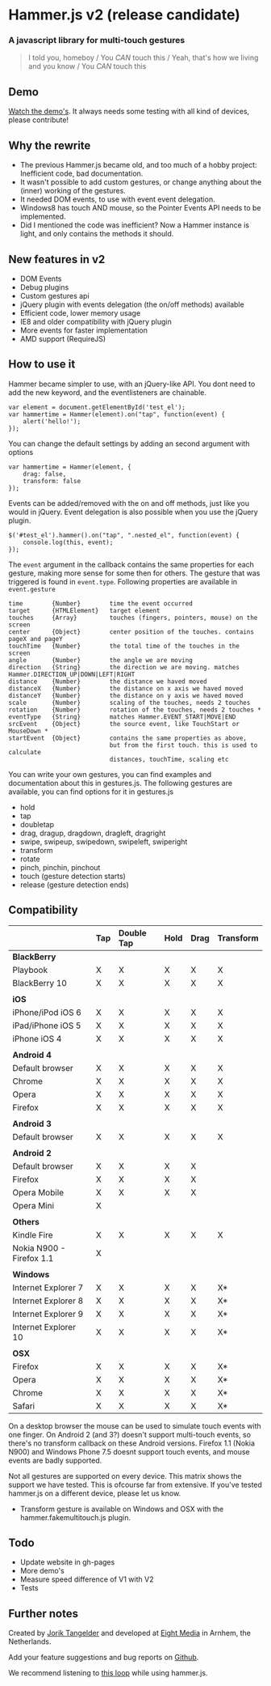 # Hammer.js v2 (release candidate)
### A javascript library for multi-touch gestures

> I told you, homeboy /
> You *CAN* touch this /
> Yeah, that's how we living and you know /
> You *CAN* touch this


## Demo
[Watch the demo's](http://eightmedia.github.com/hammer.js/v2/). 
It always needs some testing with all kind of devices, please contribute!


## Why the rewrite
- The previous Hammer.js became old, and too much of a hobby project: Inefficient code, bad documentation.
- It wasn't possible to add custom gestures, or change anything about the (inner) working of the gestures.
- It needed DOM events, to use with event event delegation.
- Windows8 has touch AND mouse, so the Pointer Events API needs to be implemented.
- Did I mentioned the code was inefficient? Now a Hammer instance is light, and only contains the methods it should.


## New features in v2
- DOM Events
- Debug plugins
- Custom gestures api
- jQuery plugin with events delegation (the on/off methods) available
- Efficient code, lower memory usage
- IE8 and older compatibility with jQuery plugin
- More events for faster implementation
- AMD support (RequireJS)


## How to use it
Hammer became simpler to use, with an jQuery-like API. You dont need to add the new keyword, and the eventlisteners are chainable.

    var element = document.getElementById('test_el');
    var hammertime = Hammer(element).on("tap", function(event) {
        alert('hello!');
    });

You can change the default settings by adding an second argument with options

    var hammertime = Hammer(element, {
        drag: false,
        transform: false
    });

Events can be added/removed with the on and off methods, just like you would in jQuery.
Event delegation is also possible when you use the jQuery plugin.

    $('#test_el').hammer().on("tap", ".nested_el", function(event) {
        console.log(this, event);
    });

The ````event```` argument in the callback contains the same properties for each gesture, making more sense for some then for others.
The gesture that was triggered is found in ````event.type````. Following properties are available in ````event.gesture````

    time        {Number}        time the event occurred
    target      {HTMLElement}   target element
    touches     {Array}         touches (fingers, pointers, mouse) on the screen
    center      {Object}        center position of the touches. contains pageX and pageY
    touchTime   {Number}        the total time of the touches in the screen
    angle       {Number}        the angle we are moving
    direction   {String}        the direction we are moving. matches Hammer.DIRECTION_UP|DOWN|LEFT|RIGHT
    distance    {Number}        the distance we haved moved
    distanceX   {Number}        the distance on x axis we haved moved
    distanceY   {Number}        the distance on y axis we haved moved
    scale       {Number}        scaling of the touches, needs 2 touches
    rotation    {Number}        rotation of the touches, needs 2 touches *
    eventType   {String}        matches Hammer.EVENT_START|MOVE|END
    srcEvent    {Object}        the source event, like TouchStart or MouseDown *
    startEvent  {Object}        contains the same properties as above,
                                but from the first touch. this is used to calculate
                                distances, touchTime, scaling etc

You can write your own gestures, you can find examples and documentation about this in gestures.js.
The following gestures are available, you can find options for it in gestures.js

- hold
- tap
- doubletap
- drag, dragup, dragdown, dragleft, dragright
- swipe, swipeup, swipedown, swipeleft, swiperight
- transform
- rotate
- pinch, pinchin, pinchout
- touch (gesture detection starts)
- release (gesture detection ends)


## Compatibility
|                                   | Tap | Double Tap | Hold | Drag | Transform |
|:----------------------------------|:----|:-----------|:-----|:-----|:----------|
| **BlackBerry**                                                                 |
| Playbook                          | X   | X          | X    | X    | X         |
| BlackBerry 10                     | X   | X          | X    | X    | X         |
|                                                                                |
| **iOS**                                                                        |
| iPhone/iPod iOS 6                 | X   | X          | X    | X    | X         |
| iPad/iPhone iOS 5                 | X   | X          | X    | X    | X         |
| iPhone iOS 4                      | X   | X          | X    | X    | X         |
|                                                                                |
| **Android 4**                                                                  |
| Default browser                   | X   | X          | X    | X    | X         |
| Chrome                            | X   | X          | X    | X    | X         |
| Opera                             | X   | X          | X    | X    | X         |
| Firefox                           | X   | X          | X    | X    | X         |
|                                                                                |
| **Android 3**                                                                  |
| Default browser                   | X   | X          | X    | X    | X         |
|                                                                                |
| **Android 2**                                                                  |
| Default browser                   | X   | X          | X    | X    |           |
| Firefox                           | X   | X          | X    | X    |           |
| Opera Mobile                      | X   | X          | X    | X    |           |
| Opera Mini                        | X   |            |      |      |           |
|                                                                                |
| **Others**                                                                     |
| Kindle Fire                       | X   | X          | X    | X    | X         |
| Nokia N900 - Firefox 1.1          | X   |            |      |      |           |
|                                                                                |
| **Windows**                                                                    |
| Internet Explorer 7               | X   | X          | X    | X    | X*        |
| Internet Explorer 8               | X   | X          | X    | X    | X*        |
| Internet Explorer 9               | X   | X          | X    | X    | X*        |
| Internet Explorer 10              | X   | X          | X    | X    | X*        |
|                                                                                |
| **OSX**                                                                        |
| Firefox                           | X   | X          | X    | X    | X*        |
| Opera                             | X   | X          | X    | X    | X*        |
| Chrome                            | X   | X          | X    | X    | X*        |
| Safari                            | X   | X          | X    | X    | X*        |


On a desktop browser the mouse can be used to simulate touch events with one finger.
On Android 2 (and 3?) doesn't support multi-touch events, so there's no transform callback on these Android versions.
Firefox 1.1 (Nokia N900) and Windows Phone 7.5 doesnt support touch events, and mouse events are badly supported.

Not all gestures are supported on every device. This matrix shows the support we have tested. This is ofcourse far from extensive.
If you've tested hammer.js on a different device, please let us know.

* Transform gesture is available on Windows and OSX with the hammer.fakemultitouch.js plugin.


## Todo
- Update website in gh-pages
- More demo's
- Measure speed difference of V1 with V2
- Tests


## Further notes
Created by [Jorik Tangelder](http://twitter.com/jorikdelaporik) and developed at [Eight Media](http://www.eight.nl/) in Arnhem, the Netherlands.

Add your feature suggestions and bug reports on [Github](http://github.com/eightmedia/hammer.js/issues).

We recommend listening to [this loop](http://soundcloud.com/eightmedia/hammerhammerhammer) while using hammer.js.
